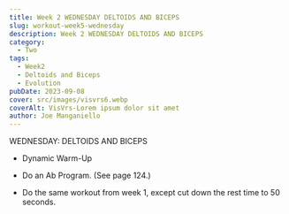 ```yaml
---
title: Week 2 WEDNESDAY DELTOIDS AND BICEPS  
slug: workout-week5-wednesday
description: Week 2 WEDNESDAY DELTOIDS AND BICEPS
category:
  - Two
tags:
  - Week2
  - Deltoids and Biceps
  - Evolution
pubDate: 2023-09-08  
cover: src/images/visvrs6.webp
coverAlt: VisVrs-Lorem ipsum dolor sit amet
author: Joe Manganiello
---
```


WEDNESDAY: DELTOIDS AND BICEPS

- Dynamic Warm-Up

- Do an Ab Program. (See page 124.)

- Do the same workout from week 1, except cut down the rest time to 50 seconds.